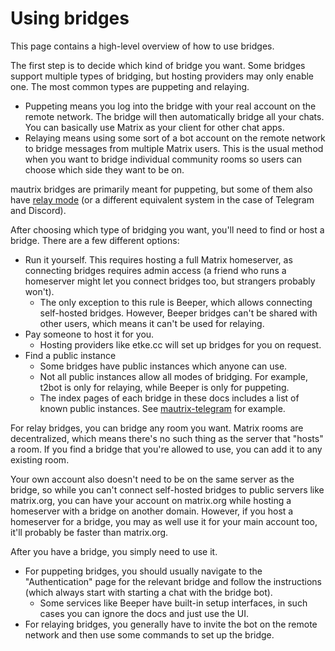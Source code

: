 # Using bridges
This page contains a high-level overview of how to use bridges.

The first step is to decide which kind of bridge you want. Some bridges support
multiple types of bridging, but hosting providers may only enable one. The most
common types are puppeting and relaying.

* Puppeting means you log into the bridge with your real account on the remote
  network. The bridge will then automatically bridge all your chats. You can
  basically use Matrix as your client for other chat apps.
* Relaying means using some sort of a bot account on the remote network to
  bridge messages from multiple Matrix users. This is the usual method when you
  want to bridge individual community rooms so users can choose which side they
  want to be on.

mautrix bridges are primarily meant for puppeting, but some of them also have
[relay mode] (or a different equivalent system in the case of Telegram and
Discord).

[relay mode]: https://docs.mau.fi/bridges/general/relay-mode.html

After choosing which type of bridging you want, you'll need to find or host
a bridge. There are a few different options:

* Run it yourself. This requires hosting a full Matrix homeserver, as
  connecting bridges requires admin access (a friend who runs a homeserver
  might let you connect bridges too, but strangers probably won't).
  * The only exception to this rule is Beeper, which allows connecting
    self-hosted bridges. However, Beeper bridges can't be shared with other
    users, which means it can't be used for relaying.
* Pay someone to host it for you.
  * Hosting providers like etke.cc will set up bridges for you on request.
* Find a public instance
  * Some bridges have public instances which anyone can use.
  * Not all public instances allow all modes of bridging. For example, t2bot
    is only for relaying, while Beeper is only for puppeting.
  * The index pages of each bridge in these docs includes a list of known
    public instances. See [mautrix-telegram](../python/telegram/) for example.

For relay bridges, you can bridge any room you want. Matrix rooms are
decentralized, which means there's no such thing as the server that "hosts"
a room. If you find a bridge that you're allowed to use, you can add it to any
existing room.

Your own account also doesn't need to be on the same server as the bridge, so
while you can't connect self-hosted bridges to public servers like matrix.org,
you can have your account on matrix.org while hosting a homeserver with a bridge
on another domain. However, if you host a homeserver for a bridge, you may as
well use it for your main account too, it'll probably be faster than matrix.org.

After you have a bridge, you simply need to use it.

* For puppeting bridges, you should usually navigate to the "Authentication"
  page for the relevant bridge and follow the instructions (which always start
  with starting a chat with the bridge bot).
  * Some services like Beeper have built-in setup interfaces, in such cases
    you can ignore the docs and just use the UI.
* For relaying bridges, you generally have to invite the bot on the remote
  network and then use some commands to set up the bridge.
